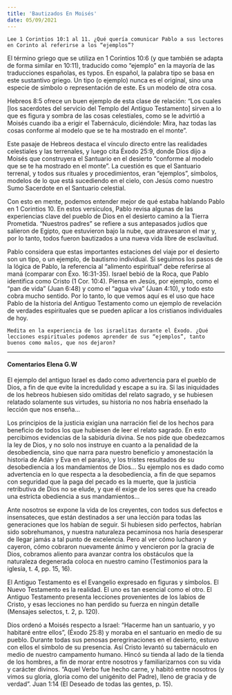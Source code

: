 ```yaml
---
title: 'Bautizados En Moisés'
date: 05/09/2021
---
```


`Lee 1 Corintios 10:1 al 11. ¿Qué quería comunicar Pablo a sus lectores en Corinto al referirse a los “ejemplos”?`

El término griego que se utiliza en 1 Corintios 10:6 (y que también se adapta de forma similar en 10:11), traducido como “ejemplo” en la mayoría de las traducciones españolas, es typos. En español, la palabra tipo se basa en este sustantivo griego. Un tipo (o ejemplo) nunca es el original, sino una especie de símbolo o representación de este. Es un modelo de otra cosa.

Hebreos 8:5 ofrece un buen ejemplo de esta clase de relación: “Los cuales [los sacerdotes del servicio del Templo del Antiguo Testamento] sirven a lo que es figura y sombra de las cosas celestiales, como se le advirtió a Moisés cuando iba a erigir el Tabernáculo, diciéndole: Mira, haz todas las cosas conforme al modelo que se te ha mostrado en el monte”.

Este pasaje de Hebreos destaca el vínculo directo entre las realidades celestiales y las terrenales, y luego cita Éxodo 25:9, donde Dios dijo a Moisés que construyera el Santuario en el desierto “conforme al modelo que se te ha mostrado en el monte”. La cuestión es que el Santuario terrenal, y todos sus rituales y procedimientos, eran “ejemplos”, símbolos, modelos de lo que está sucediendo en el cielo, con Jesús como nuestro Sumo Sacerdote en el Santuario celestial.

Con esto en mente, podemos entender mejor de qué estaba hablando Pablo en 1 Corintios 10. En estos versículos, Pablo revisa algunas de las experiencias clave del pueblo de Dios en el desierto camino a la Tierra Prometida. “Nuestros padres” se refiere a sus antepasados judíos que salieron de Egipto, que estuvieron bajo la nube, que atravesaron el mar y, por lo tanto, todos fueron bautizados a una nueva vida libre de esclavitud.

Pablo considera que estas importantes estaciones del viaje por el desierto son un tipo, o un ejemplo, de bautismo individual. Si seguimos los pasos de la lógica de Pablo, la referencia al “alimento espiritual” debe referirse al maná (comparar con Éxo. 16:31-35). Israel bebió de la Roca, que Pablo identifica como Cristo (1 Cor. 10:4). Piensa en Jesús, por ejemplo, como el “pan de vida” (Juan 6:48) y como el “agua viva” (Juan 4:10), y todo esto cobra mucho sentido. Por lo tanto, lo que vemos aquí es el uso que hace Pablo de la historia del Antiguo Testamento como un ejemplo de revelación de verdades espirituales que se pueden aplicar a los cristianos individuales de hoy.

`Medita en la experiencia de los israelitas durante el Éxodo. ¿Qué lecciones espirituales podemos aprender de sus “ejemplos”, tanto buenos como malos, que nos dejaron?`

---

#### Comentarios Elena G.W

El ejemplo del antiguo Israel es dado como advertencia para el pueblo de Dios, a fin de que evite la incredulidad y escape a su ira. Si las iniquidades de los hebreos hubiesen sido omitidas del relato sagrado, y se hubiesen relatado solamente sus virtudes, su historia no nos habría enseñado la lección que nos enseña…

Los principios de la justicia exigían una narración fiel de los hechos para beneficio de todos los que hubiesen de leer el relato sagrado. En esto percibimos evidencias de la sabiduría divina. Se nos pide que obedezcamos la ley de Dios, y no solo nos instruye en cuanto a la penalidad de la desobediencia, sino que narra para nuestro beneficio y amonestación la historia de Adán y Eva en el paraíso, y los tristes resultados de su desobediencia a los mandamientos de Dios… Su ejemplo nos es dado como advertencia en lo que respecta a la desobediencia, a fin de que sepamos con seguridad que la paga del pecado es la muerte, que la justicia retributiva de Dios no se elude, y que él exige de los seres que ha creado una estricta obediencia a sus mandamientos…

Ante nosotros se expone la vida de los creyentes, con todos sus defectos e insensateces, que están destinados a ser una lección para todas las generaciones que los habían de seguir. Si hubiesen sido perfectos, habrían sido sobrehumanos, y nuestra naturaleza pecaminosa nos haría desesperar de llegar jamás a tal punto de excelencia. Pero al ver cómo lucharon y cayeron, cómo cobraron nuevamente ánimo y vencieron por la gracia de Dios, cobramos aliento para avanzar contra los obstáculos que la naturaleza degenerada coloca en nuestro camino (Testimonios para la iglesia, t. 4, pp. 15, 16).

El Antiguo Testamento es el Evangelio expresado en figuras y símbolos. El Nuevo Testamento es la realidad. El uno es tan esencial como el otro. El Antiguo Testamento presenta lecciones provenientes de los labios de Cristo, y esas lecciones no han perdido su fuerza en ningún detalle (Mensajes selectos, t. 2, p. 120).

Dios ordenó a Moisés respecto a Israel: “Hacerme han un santuario, y yo habitaré entre ellos”, (Éxodo 25:8) y moraba en el santuario en medio de su pueblo. Durante todas sus penosas peregrinaciones en el desierto, estuvo con ellos el símbolo de su presencia. Así Cristo levantó su tabernáculo en medio de nuestro campamento humano. Hincó su tienda al lado de la tienda de los hombres, a fin de morar entre nosotros y familiarizarnos con su vida y carácter divinos. “Aquel Verbo fue hecho carne, y habitó entre nosotros (y vimos su gloria, gloria como del unigénito del Padre), lleno de gracia y de verdad”. Juan 1:14 (El Deseado de todas las gentes, p. 15).